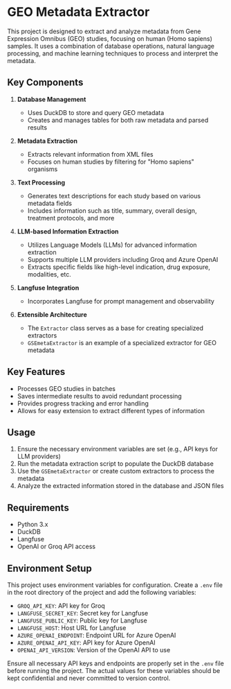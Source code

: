 # GEO Metadata Extractor

This project is designed to extract and analyze metadata from Gene Expression Omnibus (GEO) studies, focusing on human (Homo sapiens) samples. It uses a combination of database operations, natural language processing, and machine learning techniques to process and interpret the metadata.

## Key Components

1. **Database Management**
   - Uses DuckDB to store and query GEO metadata
   - Creates and manages tables for both raw metadata and parsed results

2. **Metadata Extraction**
   - Extracts relevant information from XML files
   - Focuses on human studies by filtering for "Homo sapiens" organisms

3. **Text Processing**
   - Generates text descriptions for each study based on various metadata fields
   - Includes information such as title, summary, overall design, treatment protocols, and more

4. **LLM-based Information Extraction**
   - Utilizes Language Models (LLMs) for advanced information extraction
   - Supports multiple LLM providers including Groq and Azure OpenAI
   - Extracts specific fields like high-level indication, drug exposure, modalities, etc.

5. **Langfuse Integration**
   - Incorporates Langfuse for prompt management and observability

6. **Extensible Architecture**
   - The `Extractor` class serves as a base for creating specialized extractors
   - `GSEmetaExtractor` is an example of a specialized extractor for GEO metadata

## Key Features

- Processes GEO studies in batches
- Saves intermediate results to avoid redundant processing
- Provides progress tracking and error handling
- Allows for easy extension to extract different types of information

## Usage

1. Ensure the necessary environment variables are set (e.g., API keys for LLM providers)
2. Run the metadata extraction script to populate the DuckDB database
3. Use the `GSEmetaExtractor` or create custom extractors to process the metadata
4. Analyze the extracted information stored in the database and JSON files

## Requirements

- Python 3.x
- DuckDB
- Langfuse
- OpenAI or Groq API access

## Environment Setup

This project uses environment variables for configuration. Create a `.env` file in the root directory of the project and add the following variables:

- `GROQ_API_KEY`: API key for Groq
- `LANGFUSE_SECRET_KEY`: Secret key for Langfuse
- `LANGFUSE_PUBLIC_KEY`: Public key for Langfuse
- `LANGFUSE_HOST`: Host URL for Langfuse
- `AZURE_OPENAI_ENDPOINT`: Endpoint URL for Azure OpenAI
- `AZURE_OPENAI_API_KEY`: API key for Azure OpenAI
- `OPENAI_API_VERSION`: Version of the OpenAI API to use

Ensure all necessary API keys and endpoints are properly set in the `.env` file before running the project. The actual values for these variables should be kept confidential and never committed to version control.
